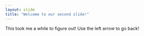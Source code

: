 ```yaml
---
layout: slide
title: "Welcome to our second slide!"
---
```

This took me a while to figure out!
Use the left arrow to go back!
